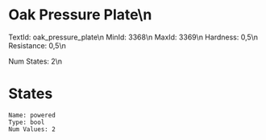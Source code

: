 # Oak Pressure Plate\n
TextId: oak_pressure_plate\n
MinId: 3368\n
MaxId: 3369\n
Hardness: 0,5\n
Resistance: 0,5\n

Num States: 2\n
# States
```
Name: powered
Type: bool
Num Values: 2
```